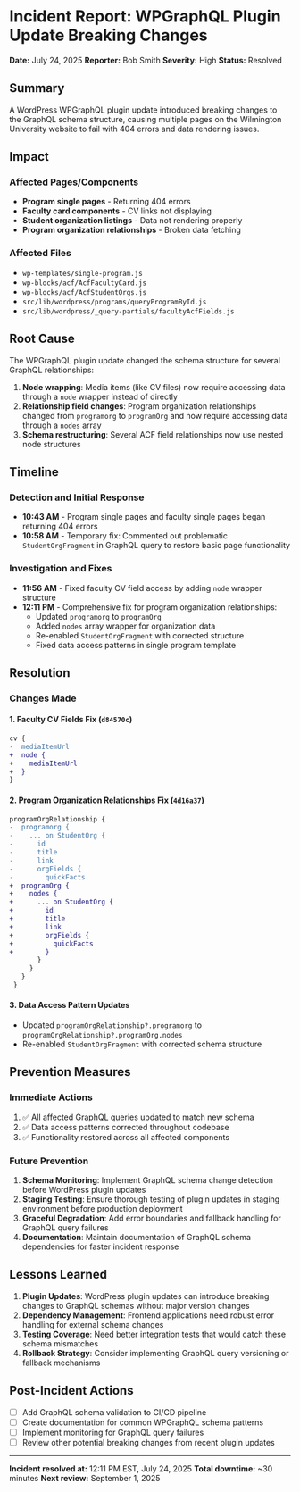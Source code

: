 # Incident Report: WPGraphQL Plugin Update Breaking Changes

**Date:** July 24, 2025
**Reporter:** Bob Smith
**Severity:** High
**Status:** Resolved

## Summary

A WordPress WPGraphQL plugin update introduced breaking changes to the GraphQL schema structure, causing multiple pages on the Wilmington University website to fail with 404 errors and data rendering issues.

## Impact

### Affected Pages/Components

- **Program single pages** - Returning 404 errors
- **Faculty card components** - CV links not displaying
- **Student organization listings** - Data not rendering properly
- **Program organization relationships** - Broken data fetching

### Affected Files

- `wp-templates/single-program.js`
- `wp-blocks/acf/AcfFacultyCard.js`
- `wp-blocks/acf/AcfStudentOrgs.js`
- `src/lib/wordpress/programs/queryProgramById.js`
- `src/lib/wordpress/_query-partials/facultyAcfFields.js`

## Root Cause

The WPGraphQL plugin update changed the schema structure for several GraphQL relationships:

1. **Node wrapping**: Media items (like CV files) now require accessing data through a `node` wrapper instead of directly
2. **Relationship field changes**: Program organization relationships changed from `programorg` to `programOrg` and now require accessing data through a `nodes` array
3. **Schema restructuring**: Several ACF field relationships now use nested node structures

## Timeline

### Detection and Initial Response

- **10:43 AM** - Program single pages and faculty single pages began returning 404 errors
- **10:58 AM** - Temporary fix: Commented out problematic `StudentOrgFragment` in GraphQL query to restore basic page functionality

### Investigation and Fixes

- **11:56 AM** - Fixed faculty CV field access by adding `node` wrapper structure
- **12:11 PM** - Comprehensive fix for program organization relationships:
  - Updated `programorg` to `programOrg`
  - Added `nodes` array wrapper for organization data
  - Re-enabled `StudentOrgFragment` with corrected structure
  - Fixed data access patterns in single program template

## Resolution

### Changes Made

#### 1. Faculty CV Fields Fix (`d84570c`)

```diff
cv {
-  mediaItemUrl
+  node {
+    mediaItemUrl
+  }
}
```

#### 2. Program Organization Relationships Fix (`4d16a37`)

```diff
programOrgRelationship {
-  programorg {
-    ... on StudentOrg {
-      id
-      title
-      link
-      orgFields {
-        quickFacts
+  programOrg {
+    nodes {
+      ... on StudentOrg {
+        id
+        title
+        link
+        orgFields {
+          quickFacts
+        }
       }
     }
   }
 }
```

#### 3. Data Access Pattern Updates

- Updated `programOrgRelationship?.programorg` to `programOrgRelationship?.programOrg.nodes`
- Re-enabled `StudentOrgFragment` with corrected schema structure

## Prevention Measures

### Immediate Actions

1. ✅ All affected GraphQL queries updated to match new schema
2. ✅ Data access patterns corrected throughout codebase
3. ✅ Functionality restored across all affected components

### Future Prevention

1. **Schema Monitoring**: Implement GraphQL schema change detection before WordPress plugin updates
2. **Staging Testing**: Ensure thorough testing of plugin updates in staging environment before production deployment
3. **Graceful Degradation**: Add error boundaries and fallback handling for GraphQL query failures
4. **Documentation**: Maintain documentation of GraphQL schema dependencies for faster incident response

## Lessons Learned

1. **Plugin Updates**: WordPress plugin updates can introduce breaking changes to GraphQL schemas without major version changes
2. **Dependency Management**: Frontend applications need robust error handling for external schema changes
3. **Testing Coverage**: Need better integration tests that would catch these schema mismatches
4. **Rollback Strategy**: Consider implementing GraphQL query versioning or fallback mechanisms

## Post-Incident Actions

- [ ] Add GraphQL schema validation to CI/CD pipeline
- [ ] Create documentation for common WPGraphQL schema patterns
- [ ] Implement monitoring for GraphQL query failures
- [ ] Review other potential breaking changes from recent plugin updates

---

**Incident resolved at:** 12:11 PM EST, July 24, 2025
**Total downtime:** ~30 minutes
**Next review:** September 1, 2025
